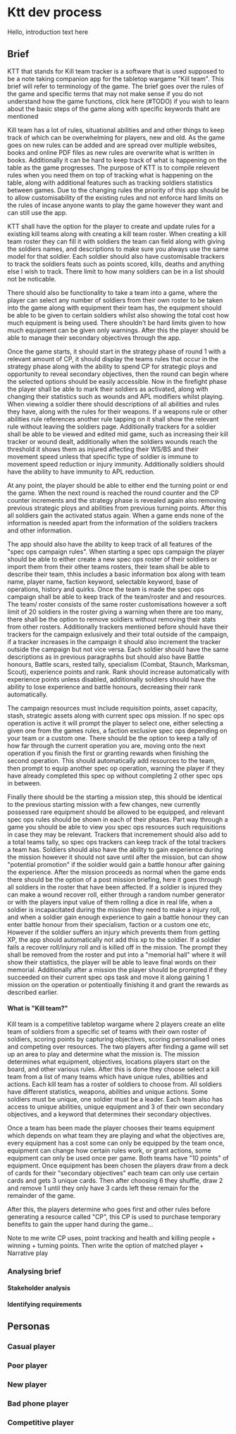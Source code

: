 # Ktt dev process

Hello, introduction text here

## Brief

KTT that stands for Kill team tracker is a software that is used supposed to be a note taking companion app for the tabletop wargame "Kill team". This brief will refer to terminology of the game. The brief goes over the rules of the game and specific terms that may not make sense if you do not understand how the game functions, click here (#TODO) if you wish to learn about the basic steps of the game along with specific keywords thaht are mentioned

Kill team has a lot of rules, situational abilities and and other things to keep track of which can be overwhelming for players, new and old. As the game goes on new rules can be added and are spread over multiple websites, books and online PDF files as new rules are overwrite what is written in books. Additionally it can be hard to keep track of what is happening on the table as the game progresses. The purpose of KTT is to compile relevent rules when you need them on top of tracking what is happening on the table, along with additional features such as tracking soldiers statistics between games. Due to the changing rules the priority of this app should be to allow customisability of the existing rules and not enforce hard limits on the rules of incase anyone wants to play the game however they want and can still use the app.

KTT shall have the option for the player to create and update rules for a existing kill teams along with creating a kill team roster. When creating a kill team roster they can fill it with soldiers the team can field along with giving the soldiers names, and descriptions to make sure you always use the same model for that soldier. Each soldier should also have customisable trackers to track the soldiers feats such as points scored, kills, deaths and anything else I wish to track. There limit to how many soldiers can be in a list should not be noticable.

There should also be functionality to take a team into a game, where the player can select any number of soldiers from their own roster to be taken into the game along with equipment their team has, the equipment should be able to be given to certain soldiers whilst also showing the total cost how much equipment is being used. There shouldn't be hard limits given to how much equipment can be given only warnings. After this the player should be able to manage their secondary objectives through the app.

Once the game starts, it should start in the strategy phase of round 1 with a relevant amount of CP, it should display the teams rules that occur in the strategy phase along with the ability to spend CP for strategic ploys and opportunity to reveal secondary objectives, then the round can begin where the selected options should be easily accessible. Now in the firefight phase the player shall be able to mark their soldiers as activated, along with changing their statistics such as wounds and APL modifiers whilst playing. When viewing a soldier there should descriptions of all abilities and rules they have, along with the rules for their weapons. If a weapons rule or other abilities rule references another rule tapping on it shall show the relevant rule without leaving the soldiers page. Additionally trackers for a soldier shall be able to be viewed and edited mid game, such as increasing their kill tracker or wound dealt, additionally when the soldiers wounds reach the threshold it shows them as injured affecting their WS/BS and their movement speed unless that specific type of soldier is immune to movement speed reduction or injury immunity. Additionally soldiers should have the ability to have immunity to APL reduction.

At any point, the player should be able to either end the turning point or end the game. When the next round is reached the round counter and the CP counter increments and the strategy phase is revealed again also removing previous strategic ploys and abilities from previous turning points. After this all soldiers gain the activated status again. When a game ends none of the information is needed apart from the information of the soldiers trackers and other information.

The app should also have the ability to keep track of all features of the "spec ops campaign rules". When starting a spec ops campaign the player should be able to either create a new spec ops roster of their soldiers or import them from their other teams rosters, their team shall be able to describe their team, thhis includes a basic information box along with team name, player name, faction keyword, selectable keyword, base of operations, history and quirks. Once the team is made the spec ops campaign shall be able to keep track of the team/roster and and resources. The team/ roster consists of the same roster customisations however a soft limit of 20 soldiers in the roster giving a warning when there are too many, there shall be the option to remove soldiers without removing their stats from other rosters. Additionally trackers mentioned before should have their trackers for the campaign exlusively and their total outside of the campaign, if a tracker increases in the campaign it should also increment the tracker outside the campaign but not vice versa. Each soldier should have the same descriptions as in previous paragraphhs but should also have Battle honours, Battle scars, rested tally, specialism (Combat, Staunch, Marksman, Scout), experience points and rank. Rank should increase automatically with experience points unless disabled, additionally soldiers should have the ability to lose experience and battle honours, decreasing their rank automatically.

The campaign resources must include requisition points, asset capacity, stash, strategic assets along with current spec ops mission. If no spec ops operation is active it will prompt the player to select one, either selecting a given one from the games rules, a faction exclusive spec ops depending on your team or a custom one. There should be the option to keep a tally of how far through the current operation you are, moving onto the next operation if you finish the first or granting rewards when finishing the second operation. This should automatically add resources to the team, then prompt to equip another spec op operation, warning the player if they have already completed this spec op without completing 2 other spec ops in between.

Finally there should be the starting a mission step, this should be identical to the previous starting mission with a few changes, new currently possessed rare equipment should be allowed to be equipped, and relevant spec ops rules should be shown in each of their phases. Part way through a game you should be able to view you spec ops resources such requisitions in case they may be relevant. Trackers that incremement should also add to a total teams tally, so spec ops trackers can keep track of the total trackers a team has. Soldiers should also have the ability to gain experience during the mission however it should not save until after the mission, but can show "potential promotion" if the soldier would gain a battle honour after gaining the experience. After the mission proceeds as normal when the game ends there should be the option of a post mission briefing, here it goes through all soldiers in the roster that have been affected. If a soldier is injured they can make a wound recover roll, either through a random number generator or with the players input value of them rolling a dice in real life, when a soldier is incapacitated during the mission they need to make a injury roll, and when a soldier gain enough experience to gain a battle honour they can enter battle honour from their specialism, faction or a custom one etc, However if the soldier suffers an injury which prevents them from getting XP, the app should automatically not add this xp to the soldier. If a soldier fails a recover roll/injury roll and is killed off in the mission. The prompt they shall be removed from the roster and put into a "memorial hall" where it will show their stattistics, the player will be able to leave final words on their memorial. Additionally after a mission the player should be prompted if they succeeded on their current spec ops task and move it along gaining 1 mission on the operation or potentioally finishing it and grant the rewards as described earlier.

#### What is "Kill team?"

Kill team is a competitive tabletop wargame where 2 players create an elite team of soldiers from a specific set of teams with their own roster of soldiers, scoring points by capturing objectives, scoring personalised ones and competing over resources. The two players after finding a game will set up an area to play and determine what the mission is. The mission determines what equipment, objectives, locations players start on the board, and other various rules. After this is done they choose select a kill team from a list of many teams which have unique rules, abilities and actions. Each kill team has a roster of soldiers to choose from. All soldiers have different statistics, weapons, abilities and unique actions. Some soldiers must be unique, one soldier must be a leader. Each team also has access to unique abilities, unique equipment and 3 of their own secondary objectives, and a keyword that determines their secondary objectives.

Once a team has been made the player chooses their teams equipment which depends on what team they are playing and what the objectives are, every equipment has a cost some can only be equipped by the team once, equipment can change how certain rules work, or grant actions, some equipment can only be used once per game. Both teams have "10 points" of equipment. Once equipment has been chosen the players draw from a deck of cards for their "secondary objectives" each team can only use certain cards and gets 3 unique cards. Then after choosing 6 they shuffle, draw 2 and remove 1 until they only have 3 cards left these remain for the remainder of the game.

After this, the players determine who goes first and other rules before generating a resource called "CP", this CP is used to purchase temporary benefits to gain the upper hand during the game...

Note to me write CP uses, point tracking and health and killing people + winning + turning points. Then write the option of matched player + Narrative play

### Analysing brief

#### Stakeholder analysis

#### Identifying requirements

## Personas

### Casual player
### Poor player
### New player
### Bad phone player
### Competitive player

